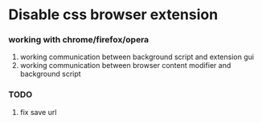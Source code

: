 # Disable css browser extension
### working with chrome/firefox/opera

1. working communication between background script and extension gui
2. working communication between browser content modifier and background script

### TODO
1. fix save url

